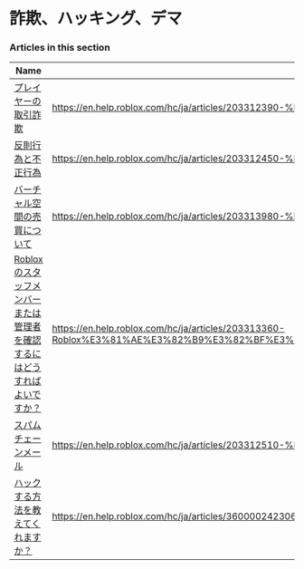 # 詐欺、ハッキング、デマ  
### Articles in this section
Name|URL
-|-
[プレイヤーの取引詐欺](./プレイヤーの取引詐欺.html) |https://en.help.roblox.com/hc/ja/articles/203312390-%E3%83%97%E3%83%AC%E3%82%A4%E3%83%A4%E3%83%BC%E3%81%AE%E5%8F%96%E5%BC%95%E8%A9%90%E6%AC%BA
[反則行為と不正行為](./反則行為と不正行為.html) |https://en.help.roblox.com/hc/ja/articles/203312450-%E5%8F%8D%E5%89%87%E8%A1%8C%E7%82%BA%E3%81%A8%E4%B8%8D%E6%AD%A3%E8%A1%8C%E7%82%BA
[バーチャル空間の売買について](./バーチャル空間の売買について.html) |https://en.help.roblox.com/hc/ja/articles/203313980-%E3%83%90%E3%83%BC%E3%83%81%E3%83%A3%E3%83%AB%E7%A9%BA%E9%96%93%E3%81%AE%E5%A3%B2%E8%B2%B7%E3%81%AB%E3%81%A4%E3%81%84%E3%81%A6
[Robloxのスタッフメンバーまたは管理者を確認するにはどうすればよいですか？](./Robloxのスタッフメンバーまたは管理者を確認するにはどうすればよいですか？.html) |https://en.help.roblox.com/hc/ja/articles/203313360-Roblox%E3%81%AE%E3%82%B9%E3%82%BF%E3%83%83%E3%83%95%E3%83%A1%E3%83%B3%E3%83%90%E3%83%BC%E3%81%BE%E3%81%9F%E3%81%AF%E7%AE%A1%E7%90%86%E8%80%85%E3%82%92%E7%A2%BA%E8%AA%8D%E3%81%99%E3%82%8B%E3%81%AB%E3%81%AF%E3%81%A9%E3%81%86%E3%81%99%E3%82%8C%E3%81%B0%E3%82%88%E3%81%84%E3%81%A7%E3%81%99%E3%81%8B
[スパムチェーンメール](./スパムチェーンメール.html) |https://en.help.roblox.com/hc/ja/articles/203312510-%E3%82%B9%E3%83%91%E3%83%A0%E3%83%81%E3%82%A7%E3%83%BC%E3%83%B3%E3%83%A1%E3%83%BC%E3%83%AB
[ハックする方法を教えてくれますか？](./ハックする方法を教えてくれますか？.html) |https://en.help.roblox.com/hc/ja/articles/360000242306-%E3%83%8F%E3%83%83%E3%82%AF%E3%81%99%E3%82%8B%E6%96%B9%E6%B3%95%E3%82%92%E6%95%99%E3%81%88%E3%81%A6%E3%81%8F%E3%82%8C%E3%81%BE%E3%81%99%E3%81%8B